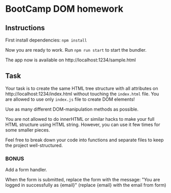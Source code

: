 # BootCamp DOM homework

## Instructions

First install dependencies: `npm install`

Now you are ready to work. Run `npm run start` to start the bundler.

The app now is available on http://localhost:1234/sample.html

## Task

Your task is to create the same HTML tree structure with all attributes on http://localhost:1234/index.html without touching the `index.html` file. You are allowed to use only `index.js` file to create DOM elements!

Use as many different DOM-manipulation methods as possible.

You are not allowed to do innerHTML or similar hacks to make your full HTML structure using HTML string. However, you can use it few times for some smaller pieces.

Feel free to break down your code into functions and separate files to keep the project well-structured.

### BONUS

Add a form handler.

When the form is submitted, replace the form with the message: "You are logged in successfully as {email}" (replace {email} with the email from form)
